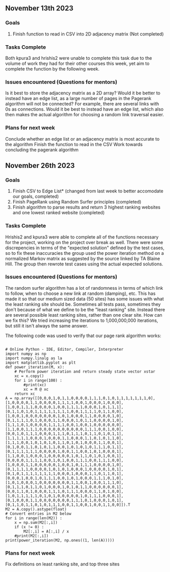 ## November 13th 2023

### Goals 
1. Finish function to read in CSV into 2D adjacency matrix (Not completed)

### Tasks Complete
Both kpura3 and hrishis2 were unable to complete this task due to the volume of work they had for their other courses this week, 
yet aim to complete the function by the following week.

### Issues encountered (Questions for mentors)
Is it best to store the adjacency matrix as a 2D array? Would it be better to instead have an edge list, as a large number of pages in the Pagerank algorithm will not be connected?
For example, there are several links with 0s as connections. Would it be best to instead have an edge list, which also then makes the actual algorithm for choosing a random link traversal easier.

### Plans for next week
Conclude whether an edge list or an adjacency matrix is most accurate to the algorithm
Finish the function to read in the CSV
Work towards concluding the pagerank algorithm

## November 26th 2023

### Goals 
1. Finish CSV to Edge List* (changed from last week to better accomodate our goals, completed)
2. Finish PageRank using Random Surfer principles (completed)
3. Finish algorithm to parse results and return 3 highest ranking websites and one lowest ranked website (completed)
   
### Tasks Complete
Hrishis2 and kpura3 were able to complete all of the functions necessary for the project, working on the project over break as well. There were some discrepencies in terms of the "expected solution" defined by the test cases, so to fix these inaccuracies the group used the power iteration method on a normalized Markov matrix as suggested by the source linked by TA Blaine Hill. The group then rewrote test cases using the actual expected solutions.

### Issues encountered (Questions for mentors)
The random surfer algorithm has a lot of randomness in terms of which link to follow, when to choose a new link at random (damping), etc. This has made it so that our medium sized data (50 sites) has some issues with what the least ranking site should be. Sometimes all tests pass, sometimes they don't because of what we define to be the "least ranking" site. Instead there are several possible least ranking sites, rather than one clear site. How can we fix this? We tried increasing the iterations to 1,000,000,000 iterations, but still it isn't always the same answer.

The following code was used to verify that our page rank algorithm works:
```

# Online Python - IDE, Editor, Compiler, Interpreter
import numpy as np
import numpy.linalg as la
import matplotlib.pyplot as plt
def power_iteration(M, x):
    # Perform power iteration and return steady state vector xstar
    xc = x.copy()
    for i in range(100) :
        #print(xc)
        xc = M @ xc
    return xc
A = np.array([[0,0,0,1,0,1,1,0,0,0,0,1,1,1,0,1,0,1,1,1,1,1,1,1,0],
[1,0,0,0,0,1,1,0,0,0,0,1,1,1,1,0,0,1,0,0,0,1,0,0,0],
[1,0,0,1,1,1,0,0,0,0,1,0,0,1,1,1,1,0,0,0,1,0,1,1,1],
[0,1,1,0,1,0,1,1,1,1,1,1,1,1,0,0,1,1,1,1,0,1,1,0,0],
[1,0,0,1,0,0,0,0,0,0,0,1,0,1,0,0,0,1,1,0,0,0,0,1,0],
[0,1,1,1,1,0,1,0,0,0,1,1,0,0,0,1,0,1,1,0,0,0,0,1,0],
[1,1,1,0,1,0,0,0,0,1,1,1,1,0,0,1,0,0,1,0,0,0,0,0,0],
[1,1,0,0,1,1,1,0,0,0,0,0,0,0,0,0,0,1,1,1,0,0,1,0,0],
[0,0,1,0,1,1,1,0,0,0,1,1,1,0,1,1,1,0,1,1,0,1,0,1,1],
[1,1,1,1,1,0,0,0,1,0,0,0,1,1,0,0,0,1,1,0,1,0,1,1,0],
[1,1,1,0,0,1,0,1,0,1,0,1,1,0,1,0,1,0,0,0,1,1,0,0,1],
[0,1,0,0,1,1,0,1,0,1,1,0,0,1,0,1,0,1,0,1,1,1,0,1,1],
[0,1,1,1,1,1,1,0,0,0,0,1,0,0,1,1,0,0,1,0,1,0,0,0,1],
[1,1,0,0,1,0,0,0,1,0,0,0,0,0,1,0,1,1,0,1,0,1,0,0,1],
[0,0,0,0,1,1,1,1,0,0,1,0,1,0,0,1,1,1,0,0,1,1,1,0,0],
[1,0,0,0,1,1,0,0,0,0,0,1,0,0,1,0,1,1,1,0,0,0,0,1,0],
[0,1,1,1,1,0,0,0,0,1,0,1,0,1,0,0,0,1,0,0,0,0,1,0,1],
[0,1,0,1,1,1,1,1,1,1,1,0,0,0,1,0,0,0,1,1,0,1,1,0,1],
[0,0,0,1,0,0,1,0,1,1,1,0,0,1,0,1,0,0,0,1,1,1,0,1,0],
[1,0,1,0,0,0,1,0,0,0,0,0,0,0,1,1,0,0,1,0,0,1,1,1,0],
[0,1,1,1,0,1,1,0,1,0,0,0,1,0,1,0,1,1,0,0,0,0,0,0,1],
[0,0,1,1,0,1,0,0,0,1,1,1,0,1,1,1,0,0,0,1,1,0,1,0,0],
[1,0,1,1,1,1,1,0,1,0,1,0,0,0,0,0,1,0,1,1,1,0,0,0,1],
[0,1,0,0,0,1,1,0,0,0,0,0,0,0,1,1,1,0,1,0,0,0,1,0,1],
[0,1,1,0,1,1,0,1,0,1,1,1,0,0,1,1,0,0,1,0,0,1,1,0,0]]).T
M2 = A.copy().astype(float)
# Convert entries in M2 below
for i in range(len(M2)) :
    x = np.sum(M2[:,i])
    if (x != 0) :
        M2[:,i] = A[:,i] / x 
    #print(M2[:,i])
print(power_iteration(M2, np.ones((1, len(A)))))

```

### Plans for next week
Fix definitions on least ranking site, and top three sites
